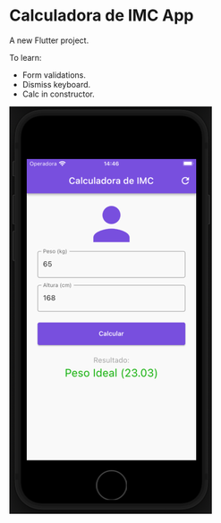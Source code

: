 # Calculadora de IMC App

A new Flutter project.

To learn:

- Form validations.
- Dismiss keyboard.
- Calc in constructor.

![App example](https://github.com/LeoCosta001/calculadora-imc-example-app/blob/main/app_example.png?raw=true)
